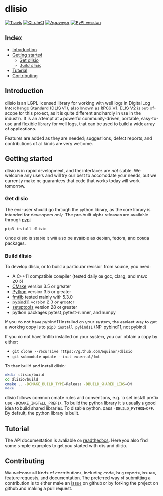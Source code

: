 # dlisio #

[![Travis](https://img.shields.io/travis/equinor/dlisio/master.svg?label=travis)](https://travis-ci.org/equinor/dlisio)
[![CircleCI](https://circleci.com/gh/equinor/dlisio/tree/master.svg?style=svg)](https://circleci.com/gh/equinor/dlisio/tree/master)
[![Appveyor](https://ci.appveyor.com/api/projects/status/jdhagpm7jkga07j1?svg=true)](https://ci.appveyor.com/project/jokva/dlisio)
[![PyPI version](https://badge.fury.io/py/dlisio.svg)](https://badge.fury.io/py/dlisio)

## Index ##

* [Introduction](#introduction)
* [Getting started](#getting-started)
  * [Get dlisio](#get-dlisio)
  * [Build dlisio](#build-dlisio)
* [Tutorial](#tutorial)
* [Contributing](#contributing)

## Introduction ##

dlisio is an LGPL licensed library for working with well logs in Digital Log
Interchange Standard (DLIS V1), also known as
[RP66 V1](http://w3.energistics.org/rp66/v1/Toc/main.html). DLIS V2 is
out-of-scope for this project, as it is quite different and hardly in use in
the industry. It is an attempt at a powerful community-driven, portable,
easy-to-use and flexible library for well logs, that can be used to build a
wide array of applications.

Features are added as they are needed; suggestions, defect reports, and
contributions of all kinds are very welcome.

## Getting started ##

dlisio is in rapid development, and the interfaces are *not* stable. We welcome
any users and will try our best to accomodate your needs, but we currently make
no guarantees that code that works today will work tomorrow.

### Get dlisio ###

The end-user should go through the python library, as the core library is
intended for developers only. The pre-built alpha releases are available
through [pypi](https://pypi.org/project/dlisio/)

```bash
pip3 install dlisio
```

Once dlisio is stable it will also be availble as debian, fedora, and conda
packages.

### Build dlisio ###

To develop dlisio, or to build a particular revision from source, you need:

* A C++11 compatible compiler (tested daily on gcc, clang, and msvc 2015)
* [CMake](https://cmake.org/) version 3.5 or greater
* [Python](https://python.org) version 3.5 or greater
* [fmtlib](http://fmtlib.net/) tested mainly with 5.3.0
* [pybind11](https://github.com/pybind/pybind11) version 2.3 or greater
* [setuptools](https://pypi.python.org/pypi/setuptools) version 28 or greater
* python packages pytest, pytest-runner, and numpy

If you do not have pybind11 installed on your system, the easiest way to get a
working copy is to `pip3 install pybind11` (NP! pybind11, not pybind)

If you do not have fmtlib installed on your system, you can obtain a copy by
either:

* `git clone --recursive https://github.com/equinor/dlisio`
* `git submodule update --init external/fmt`

To then build and install dlisio:

```bash
mkdir dlisio/build
cd dlisio/build
cmake .. -DCMAKE_BUILD_TYPE=Release -DBUILD_SHARED_LIBS=ON
make
```

dlisio follows common cmake rules and conventions, e.g. to set install prefix
use `-DCMAKE_INSTALL_PREFIX`. To build the python library it is usually a good
idea to build shared libraries. To disable python, pass `-DBUILD_PYTHON=OFF`.
By default, the python library is built.

## Tutorial ##

The API documentation is avaliable on [readthedocs](https://dlisio.readthedocs.io/en/stable/).
Here you also find some simple examples to get you started with dlis and
dlisio.

## Contributing ##

We welcome all kinds of contributions, including code, bug reports, issues,
feature requests, and documentation. The preferred way of submitting a
contribution is to either make an
[issue](https://github.com/equinor/dlisio/issues) on github or by forking the
project on github and making a pull request.
